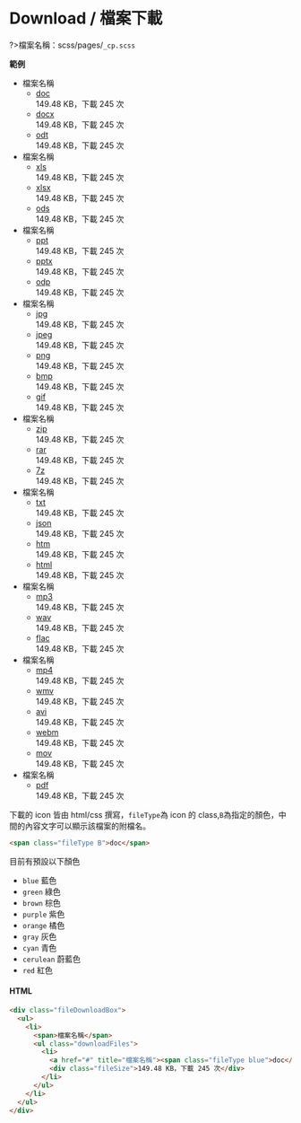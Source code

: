 # Download / 檔案下載

?>檔案名稱：scss/pages/`_cp.scss`

**範例**

<div class="fileDownloadBox">
  <ul>
    <li>
      <span>檔案名稱</span>
      <ul class="downloadFiles">
        <li>
          <a href="#" title="檔案名稱"><span class="fileType blue">doc</span></a>
          <div class="fileSize">149.48 KB，下載 245 次</div>
        </li>
        <li>
          <a href="#" title="檔案名稱"><span class="fileType blue">docx</span></a>
          <div class="fileSize">149.48 KB，下載 245 次</div>
        </li>
        <li>
          <a href="#" title="檔案名稱"><span class="fileType blue">odt</span></a>
          <div class="fileSize">149.48 KB，下載 245 次</div>
        </li>
      </ul>
    </li>
    <li>
      <span>檔案名稱</span>
      <ul class="downloadFiles">
        <li>
          <a href="#" title="檔案名稱"><span class="fileType green">xls</span></a>
          <div class="fileSize">149.48 KB，下載 245 次</div>
        </li>
        <li>
          <a href="#" title="檔案名稱"><span class="fileType green">xlsx</span></a>
          <div class="fileSize">149.48 KB，下載 245 次</div>
        </li>
        <li>
          <a href="#" title="檔案名稱"><span class="fileType green">ods</span></a>
          <div class="fileSize">149.48 KB，下載 245 次</div>
        </li>
      </ul>
    </li>
    <li>
      <span>檔案名稱</span>
      <ul class="downloadFiles">
        <li>
          <a href="#" title="檔案名稱"><span class="fileType brown">ppt</span></a>
          <div class="fileSize">149.48 KB，下載 245 次</div>
        </li>
        <li>
          <a href="#" title="檔案名稱"><span class="fileType brown">pptx</span></a>
          <div class="fileSize">149.48 KB，下載 245 次</div>
        </li>
        <li>
          <a href="#" title="檔案名稱"><span class="fileType brown">odp</span></a>
          <div class="fileSize">149.48 KB，下載 245 次</div>
        </li>
      </ul>
    </li>
    <li>
      <span>檔案名稱</span>
      <ul class="downloadFiles">
        <li>
          <a href="#" title="檔案名稱"><span class="fileType purple">jpg</span></a>
          <div class="fileSize">149.48 KB，下載 245 次</div>
        </li>
        <li>
          <a href="#" title="檔案名稱"><span class="fileType purple">jpeg</span></a>
          <div class="fileSize">149.48 KB，下載 245 次</div>
        </li>
        <li>
          <a href="#" title="檔案名稱"><span class="fileType purple">png</span></a>
          <div class="fileSize">149.48 KB，下載 245 次</div>
        </li>
        <li>
          <a href="#" title="檔案名稱"><span class="fileType purple">bmp</span></a>
          <div class="fileSize">149.48 KB，下載 245 次</div>
        </li>
        <li>
          <a href="#" title="檔案名稱"><span class="fileType purple">gif</span></a>
          <div class="fileSize">149.48 KB，下載 245 次</div>
        </li>
      </ul>
    </li>
    <li>
      <span>檔案名稱</span>
      <ul class="downloadFiles">
        <li>
          <a href="#" title="檔案名稱"><span class="fileType orange">zip</span></a>
          <div class="fileSize">149.48 KB，下載 245 次</div>
        </li>
        <li>
          <a href="#" title="檔案名稱"><span class="fileType orange">rar</span></a>
          <div class="fileSize">149.48 KB，下載 245 次</div>
        </li>
        <li>
          <a href="#" title="檔案名稱"><span class="fileType orange">7z</span></a>
          <div class="fileSize">149.48 KB，下載 245 次</div>
        </li>
      </ul>
    </li>
    <li>
      <span>檔案名稱</span>
      <ul class="downloadFiles">
        <li>
          <a href="#" title="檔案名稱"><span class="fileType gray">txt</span></a>
          <div class="fileSize">149.48 KB，下載 245 次</div>
        </li>
        <li>
          <a href="#" title="檔案名稱"><span class="fileType gray">json</span></a>
          <div class="fileSize">149.48 KB，下載 245 次</div>
        </li>
        <li>
          <a href="#" title="檔案名稱"><span class="fileType gray">htm</span></a>
          <div class="fileSize">149.48 KB，下載 245 次</div>
        </li>
        <li>
          <a href="#" title="檔案名稱"><span class="fileType gray">html</span></a>
          <div class="fileSize">149.48 KB，下載 245 次</div>
        </li>
      </ul>
    </li>
    <li>
      <span>檔案名稱</span>
      <ul class="downloadFiles">
        <li>
          <a href="#" title="檔案名稱"><span class="fileType cyan">mp3</span></a>
          <div class="fileSize">149.48 KB，下載 245 次</div>
        </li>
        <li>
          <a href="#" title="檔案名稱"><span class="fileType cyan">wav</span></a>
          <div class="fileSize">149.48 KB，下載 245 次</div>
        </li>
        <li>
          <a href="#" title="檔案名稱"><span class="fileType cyan">flac</span></a>
          <div class="fileSize">149.48 KB，下載 245 次</div>
        </li>
      </ul>
    </li>
    <li>
      <span>檔案名稱</span>
      <ul class="downloadFiles">
        <li>
          <a href="#" title="檔案名稱"><span class="fileType cerulean">mp4</span></a>
          <div class="fileSize">149.48 KB，下載 245 次</div>
        </li>
        <li>
          <a href="#" title="檔案名稱"><span class="fileType cerulean">wmv</span></a>
          <div class="fileSize">149.48 KB，下載 245 次</div>
        </li>
        <li>
          <a href="#" title="檔案名稱"><span class="fileType cerulean">avi</span></a>
          <div class="fileSize">149.48 KB，下載 245 次</div>
        </li>
        <li>
          <a href="#" title="檔案名稱"><span class="fileType cerulean">webm</span></a>
          <div class="fileSize">149.48 KB，下載 245 次</div>
        </li>
        <li>
          <a href="#" title="檔案名稱"><span class="fileType cerulean">mov</span></a>
          <div class="fileSize">149.48 KB，下載 245 次</div>
        </li>
      </ul>
    </li>
    <li>
      <span>檔案名稱</span>
      <ul class="downloadFiles">
        <li>
          <a href="#" title="檔案名稱"><span class="fileType red">pdf</span></a>
          <div class="fileSize">149.48 KB，下載 245 次</div>
        </li>
      </ul>
    </li>
  </ul>
</div>

下載的 icon 皆由 html/css 撰寫，`fileType`為 icon 的 class,`B`為指定的顏色，中間的內容文字可以顯示該檔案的附檔名。

```html
<span class="fileType B">doc</span>
```

目前有預設以下顏色

- `blue` 藍色
- `green` 綠色
- `brown` 棕色
- `purple` 紫色
- `orange` 橘色
- `gray` 灰色
- `cyan` 青色
- `cerulean` 蔚藍色
- `red` 紅色
<!-- tabs:start -->

#### **HTML**

```html
<div class="fileDownloadBox">
  <ul>
    <li>
      <span>檔案名稱</span>
      <ul class="downloadFiles">
        <li>
          <a href="#" title="檔案名稱"><span class="fileType blue">doc</span></a>
          <div class="fileSize">149.48 KB，下載 245 次</div>
        </li>
      </ul>
    </li>
  </ul>
</div>
```

<!-- tabs:end -->
